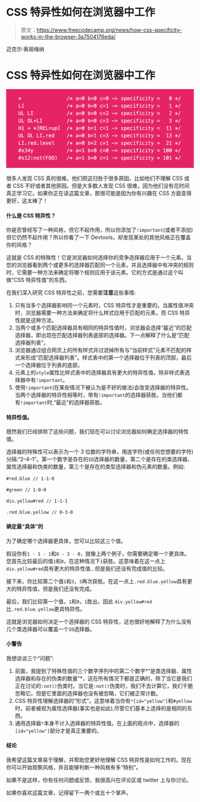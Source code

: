 # CSS 特异性如何在浏览器中工作

> 原文：<https://www.freecodecamp.org/news/how-css-specificity-works-in-the-browser-3a7504176eda/>

迈克尔·奥祖梅纳

# CSS 特异性如何在浏览器中工作

![yF0IOc-Yh15tES0-PotAOEZCGbDTa7kBw2hA](img/0d31b7da72721493f38c3931cd936e46.png)

很多人发现 CSS 真的很难。他们把这归咎于很多原因，比如他们不理解 CSS 或者 CSS 不好或者其他原因。但是大多数人发现 CSS 很难，因为他们没有花时间真正学习它。如果你正在读这篇文章，那很可能是因为你有兴趣在 CSS 方面变得更好，这太棒了！

#### 什么是 CSS 特异性？

你是否曾经写了一种风格，但它不起作用，所以你添加了`!important`(或者不添加)但它仍然不起作用？所以你看了一下 Devtools，却发现某处的其他风格正在覆盖你的风格？

这就是 CSS 的特殊性！它是浏览器如何选择你的竞争选择器应用于一个元素。当您的浏览器看到两个或更多的选择器匹配同一个元素，并且选择器中有冲突的规则时，它需要一种方法来确定将哪个规则应用于该元素。它的方式是通过这个叫做“CSS 特异性值”的东西。

在我们深入研究 CSS 特异性之前，您需要**注意**这些事情:

1.  只有当多个选择器影响同一个元素时，CSS 特异性才是重要的。当属性值冲突时，浏览器需要一种方法来确定将什么样式应用于匹配的元素，而 CSS 特异性就是这种方法。
2.  当两个或多个匹配选择器具有相同的特异性值时，浏览器会选择“最近”的匹配选择器，即出现在匹配选择器列表底部的选择器。下一点解释了什么是“匹配选择器列表”。
3.  浏览器通过组合网页上的所有样式并过滤掉所有与“当前样式”元素不匹配的样式来形成“匹配选择器列表”。样式表中的第一个选择器位于列表的顶部，最后一个选择器位于列表的底部。
4.  元素上的`style`属性比样式表中的选择器具有更大的特异性值，除非样式表选择器中有`!important`。
5.  使用`!important`(在某些情况下被认为是不好的做法)会改变选择器的特异性。当两个选择器的特异性相等时，带有`!important`的选择器获胜。当他们都有`!important`时,“最近”的选择器获胜。

#### 特异性值。

既然我们已经排除了这些问题，我们现在可以讨论浏览器如何确定选择器的特性值。

选择器的特殊性可以表示为一个 3 位数的字符串，用连字符(或任何您想要的字符)分隔:“2–4–1”。第一个数字是存在的`ID`选择器的数量，第二个是存在的类选择器、属性选择器和伪类的数量，第三个是存在的类型选择器和伪元素的数量。例如:

```
#red.blue // 1-1-0
```

```
#green // 1-0-0
```

```
div.yellow#red // 1-1-1
```

```
.red.blue.yellow // 0-3-0
```

#### 确定最“具体”的

为了确定哪个选择器更具体，您可以比较这三个值。

假设你有`1 - 1 - 1`和`0 - 3 - 0`，就像上两个例子，你需要确定哪一个更具体。您首先比较最后的值`1`和`0`，在这种情况下`1`获胜。这意味着在这一点上`div.yellow#red`具有更大的特异性值…但是我们还没有完成值的比较。

接下来，你比较第二个值`1`和`3`，`3`再次获胜。在这一点上`.red.blue.yellow`具有更大的特异性值，但是我们还没有完成。

最后，我们比较第一个值，`1`和`0`，`1`胜出，因此 `div.yellow#red`比`.red.blue.yellow`更具特异性。

这就是浏览器如何决定一个选择器的 CSS 特异性，这也很好地解释了为什么没有几个类选择器可以覆盖一个`ID`选择器。

#### 小警告

我想谈谈三个“问题”:

1.  前面，我提到了特殊性值的三个数字序列中的第二个数字*“是类选择器、属性选择器和存在的伪类的数量”*，这在所有情况下都是正确的，除了当它是我们正在讨论的`:not()`伪类时。当它是`:not()`伪类时，我们不去计算它，我们干脆忽略它。但是它里面的选择器也没有被忽略，它们被正常计数。
2.  CSS 特异性理解选择器的“形式”。这意味着当你有`*[id="yellow"]`和`#yellow`时，前者被视为属性选择器(事实也是如此),尽管它们基本上选择的是相同的东西。
3.  通用选择器`*`本身不计入选择器的特异性值。在上面的观点中，选择器的`[id="yellow"]`部分才是真正重要的。

#### 结论

我希望这篇文章易于理解，并帮助您更好地理解 CSS 特异性是如何工作的。现在你可以开始观察风格，并且能够判断一种风格有多“特别”。

如果不是这样，你有任何问题或反馈，我很高兴在评论区或 twitter 上与你讨论。

如果你喜欢这篇文章，记得留下一两个或五十个掌声。